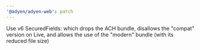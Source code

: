 ```yaml
---
'@adyen/adyen-web': patch
---
```


Use v6 SecuredFields: which drops the ACH bundle, disallows the "compat" version on Live, and allows the use of the "modern" bundle (with its reduced file size)
